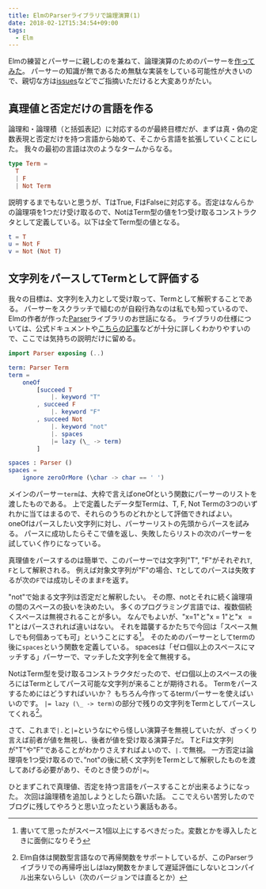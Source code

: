 ```yaml
---
title: ElmのParserライブラリで論理演算(1)
date: 2018-02-12T15:34:54+09:00
tags:
  - Elm
---
```

Elmの練習とパーサーに親しむのを兼ねて、論理演算のためのパーサーを[作ってみた](https://m-shaka.github.io/boolean-parser-elm/)。
パーサーの知識が無であるため無駄な実装をしている可能性が大きいので、親切な方は[issues](https://github.com/m-shaka/boolean-parser-elm/issues)などでご指摘いただけると大変ありがたい。

## 真理値と否定だけの言語を作る
論理和・論理積（と括弧表記）に対応するのが最終目標だが、まずは真・偽の定数表現と否定だけを持つ言語から始めて、そこから言語を拡張していくことにした。
我々の最初の言語は次のようなタームからなる。

```elm
type Term =
  T
  | F
  | Not Term
```

説明するまでもないと思うが、TはTrue, FはFalseに対応する。否定はなんらかの論理項を1つだけ受け取るので、NotはTerm型の値を1つ受け取るコンストラクタとして定義している。以下は全てTerm型の値となる。

```elm
t = T
u = Not F
v = Not (Not T)
```

## 文字列をパースしてTermとして評価する
我々の目標は、文字列を入力として受け取って、Termとして解釈することである。
パーサーをスクラッチで組むのが自殺行為なのは私でも知っているので、Elmの作者が作った[Parser](http://package.elm-lang.org/packages/elm-tools/parser/2.0.1/Parser)ライブラリのお世話になる。
ライブラリの仕様については、公式ドキュメントや[こちらの記事](https://qiita.com/jinjor/items/d0d4b83b530251df913e)などが十分に詳しくわかりやすいので、ここでは気持ちの説明だけに留める。


```elm
import Parser exposing (..)

term: Parser Term
term =
    oneOf
        [succeed T
            |. keyword "T"
        , succeed F
            |. keyword "F"
        , succeed Not
            |. keyword "not"
            |. spaces
            |= lazy (\_ -> term)
        ]

spaces : Parser ()
spaces =
    ignore zeroOrMore (\char -> char == ' ')
```

メインのパーサー`term`は、大枠で言えばoneOfという関数にパーサーのリストを渡したものである。
上で定義したデータ型Termは、T, F, Not Termの3つのいずれかに当てはまるので、それらのうちのどれかとして評価できればよい。
oneOfはパースしたい文字列に対し、パーサーリストの先頭からパースを試みる。
パースに成功したらそこで値を返し、失敗したらリストの次のパーサーを試していく作りになっている。

真理値をパースするのは簡単で、このパーサーでは文字列"T", "F"がそれぞれ`T`, `F`として解釈される。
例えば対象文字列が"F"の場合、`T`としてのパースは失敗するが次の`F`では成功しそのまま`F`を返す。

"not"で始まる文字列は否定だと解釈したい。
その際、notとそれに続く論理項の間のスペースの扱いを決めたい。
多くのプログラミング言語では、複数個続くスペースは無視されることが多い。
なんでもよいが、"x=1"と"x = 1"と"x &nbsp; = &nbsp; 1"とはパースされれば違いはない。
それを踏襲するかたちで今回は「スペース無しでも何個あっても可」ということにする[^1]。
そのためのパーサーとしてtermの後に`spaces`という関数を定義している。
spacesは「ゼロ個以上のスペースにマッチする」パーサーで、マッチした文字列を全て無視する。

[^1]: 書いてて思ったがスペース1個以上にするべきだった。変数とかを導入したときに面倒になりそう

NotはTerm型を受け取るコンストラクタだったので、ゼロ個以上のスペースの後ろにはTermとしてパース可能な文字列が来ることが期待される。
Termをパースするためにはどうすればいいか？
もちろん今作ってるtermパーサーを使えばいいのです。
`|= lazy (\_ -> term)`の部分で残りの文字列をTermとしてパースしてくれる[^2]。

[^2]: Elm自体は関数型言語なので再帰関数をサポートしているが、このParserライブラリでの再帰呼出しはlazy関数をかまして遅延評価にしないとコンパイル出来ないらしい（次のバージョンでは直るとか）

さて、これまで`|.`と`|=`というなにやら怪しい演算子を無視していたが、ざっくり言えば前者が値を無視し、後者が値を受け取る演算子だ。
TとFは文字列が"T"や"F"であることがわかりさえすればよいので、`|.`で無視。
一方否定は論理項を1つ受け取るので、”not"の後に続く文字列をTermとして解釈したものを渡してあげる必要があり、そのとき使うのが`|=`。

ひとまずこれで真理値、否定を持つ言語をパースすることが出来るようになった。
次回は論理積を追加しようとしたら躓いた話。
ここでえらい苦労したのでブログに残してやろうと思い立ったという裏話もある。
